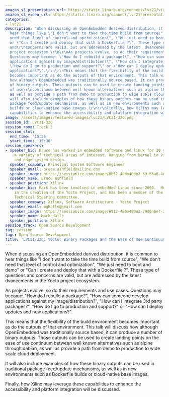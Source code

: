 ```yaml
---
amazon_s3_presentation_url: https://static.linaro.org/connect/lvc21/videos/lvc21-320.mp4
amazon_s3_video_url: https://static.linaro.org/connect/lvc21/presentations/lvc21-320.pdf
categories:
- lvc21
description: "When discussing an OpenEmbedded derived distribution, it is common to
  hear things like \"I don't want to take the time build from source\", \"We don't
  need that level of control and optimization\", \"We just need to boot and demo\"
  or \"Can I create and deploy that with a Dockerfile ?\". These type of questions
  and\r\nconcerns are valid, but are addressed by the latest  dvancements in the Yocto
  project ecosystem.\r\n\r\nAs projects evolve, so do their requirements and use cases.
  Questions may become: \"How do I rebuild a package?\", \"How can someone develop
  applications against my image/distribution?\", \"How can I integrate 3rd party packages?\",
  \"How do I go to production and support?\" or \"How can I deploy updates and\r\nnew
  applications?\".\r\n\r\nThis means that the flexibility of the build environment
  becomes important as do the outputs of that environment. This talk will discuss
  how although OpenEmbedded was traditionally source based, it can produce a number
  of binary outputs. Those outputs can be used to create landing points on the ease
  of use\r\ncontinuum between well known alternatives such as alpine through debian,
  as well as provide a path from demo to production to wide scale cloud deployment.\r\n\r\nIt
  will also include examples of how these binary outputs can be used in traditional
  package feed/update mechanisms, as well as in new environments such as Dockerfile
  builds or cloud-native base images.\r\n\r\nFinally, how Xilinx may leverage these
  capabilities to enhance the accessibility and platform integration will be discussed.\r\n"
image: /assets/images/featured-images/lvc21/LVC21-320.png
session_id: LVC21-320
session_room: Track 3
session_slot:
  end_time: '15:55'
  start_time: '15:30'
session_speakers:
- speaker_bio: Bruce has worked in embedded software and linux for 20 years and has
    a variety of technical areas of interest. Ranging from kernel to virtualization/containers
    and edge system design.
  speaker_company: Principal System Software Engineer
  speaker_email: bruce.ashfield@xilinx.com
  speaker_image: https://sessionize.com/image/0b52-400o400o2-69-66a6-4ee9-a409-ae88ddd7ca3a.8b6a9aa8-47f4-4e30-98a0-d18d0dab0114.jpeg
  speaker_name: Bruce Ashfield
  speaker_position: Xilinx
- speaker_bio: Mark has been involved in embedded Linux since 2000.  He was involved
    in the creation of the Yocto Project, and has been a member of the OpenEmbedded
    Technical Steering Committee.
  speaker_company: Xilinx, Software Architecture - Yocto Project
  speaker_email: mghatle@gmail.com
  speaker_image: https://sessionize.com/image/6912-400o400o2-79d6a6e7-244c-41bd-816f-47e89af320b7.jpg
  speaker_name: Mark Hatle
  speaker_position: Xilinx
session_track: Open Source Development
tag: session
tags: Open Source Development
title: 'LVC21-320: Yocto: Binary Packages and the Ease of Use Continuum'
---
```


When discussing an OpenEmbedded derived distribution, it is common to hear things like "I don't want to take the time build from source", "We don't need that level of control and optimization", "We just need to boot and demo" or "Can I create and deploy that with a Dockerfile ?". These type of questions and
concerns are valid, but are addressed by the latest  dvancements in the Yocto project ecosystem.

As projects evolve, so do their requirements and use cases. Questions may become: "How do I rebuild a package?", "How can someone develop applications against my image/distribution?", "How can I integrate 3rd party packages?", "How do I go to production and support?" or "How can I deploy updates and
new applications?".

This means that the flexibility of the build environment becomes important as do the outputs of that environment. This talk will discuss how although OpenEmbedded was traditionally source based, it can produce a number of binary outputs. Those outputs can be used to create landing points on the ease of use
continuum between well known alternatives such as alpine through debian, as well as provide a path from demo to production to wide scale cloud deployment.

It will also include examples of how these binary outputs can be used in traditional package feed/update mechanisms, as well as in new environments such as Dockerfile builds or cloud-native base images.

Finally, how Xilinx may leverage these capabilities to enhance the accessibility and platform integration will be discussed.